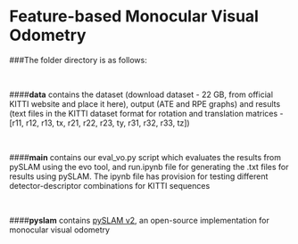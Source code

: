 # Feature-based Monocular Visual Odometry

###The folder directory is as follows:<br /><p>&nbsp;</p>
####**data** contains the dataset (download dataset - 22 GB, from official KITTI website and place it here), output (ATE and RPE graphs) and results (text files in the KITTI dataset format for rotation and translation matrices - [r11, r12, r13, tx, r21, r22, r23, ty, r31, r32, r33, tz])<br /><p>&nbsp;</p>
####**main** contains our eval_vo.py script which evaluates the results from pySLAM using the evo tool, and run.ipynb file for generating the .txt files for results using pySLAM. The ipynb file has provision for testing different detector-descriptor combinations for KITTI sequences<br /><p>&nbsp;</p>
####**pyslam** contains [pySLAM v2](https://github.com/luigifreda/pyslam), an open-source implementation for monocular visual odometry<br />
